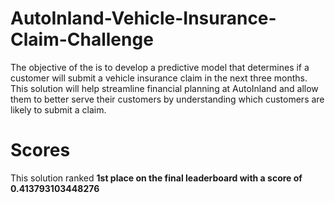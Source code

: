 # AutoInland-Vehicle-Insurance-Claim-Challenge

The objective of the is to develop a predictive model that determines if a customer will submit a vehicle insurance claim in the next three months. This solution will help streamline financial planning at AutoInland and allow them to better serve their customers by understanding which customers are likely to submit a claim.

# Scores
This solution ranked **1st place on the final leaderboard with a score of 0.413793103448276**
